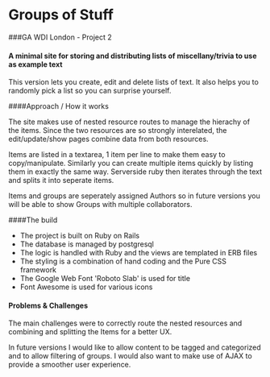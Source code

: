# Groups of Stuff

###GA WDI London - Project 2

#### A minimal site for storing and distributing lists of miscellany/trivia to use as example text

This version lets you create, edit and delete lists of text. It also helps you to randomly pick a list so you can surprise yourself.

####Approach / How it works

The site makes use of nested resource routes to manage the hierachy of the items. Since the two resources are so strongly interelated, the edit/update/show pages combine data from both resources.

Items are listed in a textarea, 1 item per line to make them easy to copy/manipulate. Similarly you can create multiple items quickly by listing them in exactly the same way. Serverside ruby then iterates through the text and splits it into seperate items.

Items and groups are seperately assigned Authors so in future versions you will be able to show Groups with multiple collaborators.

####The build

* The project is built on Ruby on Rails
* The database is managed by postgresql
* The logic is handled with Ruby and the views are templated in ERB files
* The styling is a combination of hand coding and the Pure CSS framework
* The Google Web Font 'Roboto Slab' is used for title
* Font Awesome is used for various icons

#### Problems & Challenges

The main challenges were to correctly route the nested resources and combining and splitting the Items for a better UX.

In future versions I would like to allow content to be tagged and categorized and to allow filtering of groups. I would also want to make use of AJAX to provide a smoother user experience.
